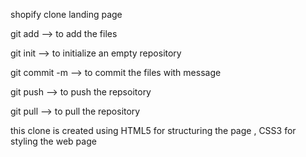 shopify clone landing page 

git add --> to add the files

git init --> to initialize an empty repository

git commit -m --> to commit the files with message

git push --> to push the repsoitory 

git pull -->  to pull the repository 


this clone is created using HTML5 for structuring the page , CSS3 for styling the web page 